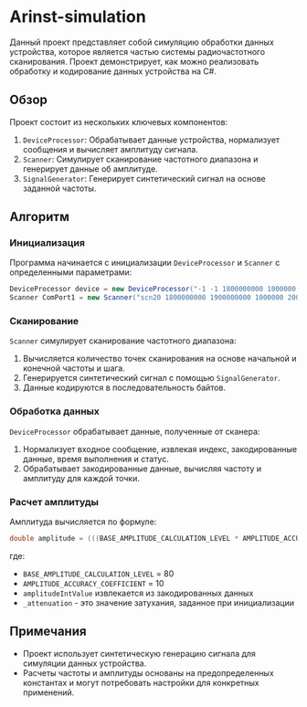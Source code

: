 # Arinst-simulation

Данный проект представляет собой симуляцию обработки данных устройства, которое является частью системы радиочастотного сканирования. Проект демонстрирует, как можно реализовать обработку и кодирование данных устройства на C#.

## Обзор

Проект состоит из нескольких ключевых компонентов:

1. `DeviceProcessor`: Обрабатывает данные устройства, нормализует сообщения и вычисляет амплитуду сигнала.
2. `Scanner`: Симулирует сканирование частотного диапазона и генерирует данные об амплитуде.
3. `SignalGenerator`: Генерирует синтетический сигнал на основе заданной частоты.

## Алгоритм

### Инициализация

Программа начинается с инициализации `DeviceProcessor` и `Scanner` с определенными параметрами:

```csharp
DeviceProcessor device = new DeviceProcessor("-1 -1 1800000000 1000000 10700000 0");
Scanner ComPort1 = new Scanner("scn20 1800000000 1900000000 1000000 200 20 107000000 8500 8");
```

### Сканирование

`Scanner` симулирует сканирование частотного диапазона:

1. Вычисляется количество точек сканирования на основе начальной и конечной частоты и шага.
2. Генерируется синтетический сигнал с помощью `SignalGenerator`.
3. Данные кодируются в последовательность байтов.

### Обработка данных

`DeviceProcessor` обрабатывает данные, полученные от сканера:

1. Нормализует входное сообщение, извлекая индекс, закодированные данные, время выполнения и статус.
2. Обрабатывает закодированные данные, вычисляя частоту и амплитуду для каждой точки.

### Расчет амплитуды

Амплитуда вычисляется по формуле:

```csharp
double amplitude = (((BASE_AMPLITUDE_CALCULATION_LEVEL * AMPLITUDE_ACCURACY_COEFFICIENT) - amplitudeIntValue) / (double)AMPLITUDE_ACCURACY_COEFFICIENT) - _attenuation;
```

где:
- `BASE_AMPLITUDE_CALCULATION_LEVEL` = 80
- `AMPLITUDE_ACCURACY_COEFFICIENT` = 10
- `amplitudeIntValue` извлекается из закодированных данных
- `_attenuation` - это значение затухания, заданное при инициализации

## Примечания

- Проект использует синтетическую генерацию сигнала для симуляции данных устройства.
- Расчеты частоты и амплитуды основаны на предопределенных константах и могут потребовать настройки для конкретных применений.

